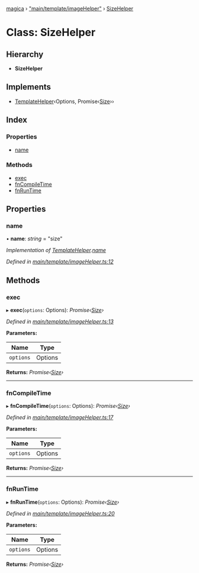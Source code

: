 [magica](../README.md) › ["main/template/imageHelper"](../modules/_main_template_imagehelper_.md) › [SizeHelper](_main_template_imagehelper_.sizehelper.md)

# Class: SizeHelper

## Hierarchy

* **SizeHelper**

## Implements

* [TemplateHelper](../interfaces/_main_template_template_.templatehelper.md)‹Options, Promise‹[Size](../interfaces/_types_.size.md)››

## Index

### Properties

* [name](_main_template_imagehelper_.sizehelper.md#name)

### Methods

* [exec](_main_template_imagehelper_.sizehelper.md#exec)
* [fnCompileTime](_main_template_imagehelper_.sizehelper.md#fncompiletime)
* [fnRunTime](_main_template_imagehelper_.sizehelper.md#fnruntime)

## Properties

###  name

• **name**: *string* = "size"

*Implementation of [TemplateHelper](../interfaces/_main_template_template_.templatehelper.md).[name](../interfaces/_main_template_template_.templatehelper.md#name)*

*Defined in [main/template/imageHelper.ts:12](https://github.com/cancerberoSgx/magica/blob/8fb28f9/src/main/template/imageHelper.ts#L12)*

## Methods

###  exec

▸ **exec**(`options`: Options): *Promise‹[Size](../interfaces/_types_.size.md)›*

*Defined in [main/template/imageHelper.ts:13](https://github.com/cancerberoSgx/magica/blob/8fb28f9/src/main/template/imageHelper.ts#L13)*

**Parameters:**

Name | Type |
------ | ------ |
`options` | Options |

**Returns:** *Promise‹[Size](../interfaces/_types_.size.md)›*

___

###  fnCompileTime

▸ **fnCompileTime**(`options`: Options): *Promise‹[Size](../interfaces/_types_.size.md)›*

*Defined in [main/template/imageHelper.ts:17](https://github.com/cancerberoSgx/magica/blob/8fb28f9/src/main/template/imageHelper.ts#L17)*

**Parameters:**

Name | Type |
------ | ------ |
`options` | Options |

**Returns:** *Promise‹[Size](../interfaces/_types_.size.md)›*

___

###  fnRunTime

▸ **fnRunTime**(`options`: Options): *Promise‹[Size](../interfaces/_types_.size.md)›*

*Defined in [main/template/imageHelper.ts:20](https://github.com/cancerberoSgx/magica/blob/8fb28f9/src/main/template/imageHelper.ts#L20)*

**Parameters:**

Name | Type |
------ | ------ |
`options` | Options |

**Returns:** *Promise‹[Size](../interfaces/_types_.size.md)›*
